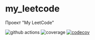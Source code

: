 # my_leetcode
Проект "My LeetCode"

![github actions](https://github.com/AlexeyEsipov/myLeetcode/actions/workflows/maven.yml/badge.svg)
![coverage](https://github.com/AlexeyEsipov/myLeetcode/actions/workflows/jacoco.yml/badge.svg)
[![codecov](https://codecov.io/gh/AlexeyEsipov/myLeetcode/graph/badge.svg?token=15MNKZ3BQ3)](https://codecov.io/gh/AlexeyEsipov/myLeetcode)

[//]: # ([![codecov]&#40;https://codecov.io/gh/AlexeyEsipov/myLeetcode/graph/badge.svg?token=15MNKZ3BQ3&#41;]&#40;https://codecov.io/gh/AlexeyEsipov/myLeetcode&#41;)
[//]: # (![coverage]&#40;https://github.com/AlexeyEsipov/myLeetcode/actions/workflows/maven.yml/jacoco.svg&#41; )
[//]: # ([![Coverage]&#40;.github/badges/jacoco.svg&#41;]&#40;https://github.com/AlexeyEsipov/myLeetcode/actions/workflows/build.yml&#41;)

[//]: # (![branches]&#40;https://github.com/AlexeyEsipov/myLeetcode/actions/workflows/jacoco.yml/badge.svg&#41; )
[//]: # (![coverage]&#40;.github/badges/jacoco.svg&#41;)
[//]: # (![branches coverage]&#40;.github/badges/branches.svg&#41;)
[//]: # (![coverage]&#40;https://img.shields.io/endpoint?url=https://raw.githubusercontent.com/AlexeyEsipov/myLeetcode/master/.github/badges/jacoco.json&#41;)

[//]: # (![branches coverage]&#40;https://img.shields.io/endpoint?url=https://raw.githubusercontent.com/AlexeyEsipov/myLeetcode/master/.github/badges/branches.json&#41;)
